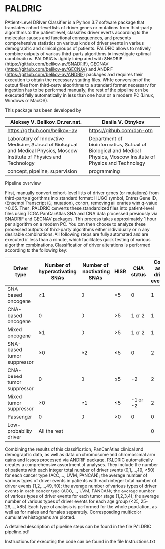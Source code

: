 # PALDRIC

PAtient-Level DRIver Classifier is a Python 3.7 software package that translates cohort-level lists of driver genes or mutations from third-party algorithms to the patient level, classifies driver events according to the molecular causes and functional consequences, and presents comprehensive statistics on various kinds of driver events in various demographic and clinical groups of patients. PALDRIC allows to natively combine outputs of various third-party algorithms to investigate optimal combinations. PALDRIC is tightly integrated with SNADRIF (https://github.com/belikov-av/SNADRIF), GECNAV (https://github.com/belikov-av/GECNAV) and ANDRIF (https://github.com/belikov-av/ANDRIF) packages and requires their execution to obtain the necessary starting files. While conversion of the output files from third-party algorithms to a standard format necessary for ingestion has to be performed manually, the rest of the pipeline can be executed fully automatically in less than one hour on a modern PC (Linux, Windows or MacOS).

This package has been developed by 

Aleksey V. Belikov, Dr.rer.nat. | Danila V. Otnykov
-- | --
https://github.com/belikov-av | https://github.com/dan-otn 
Laboratory of Innovative Medicine, School of Biological and Medical Physics, Moscow Institute of Physics and Technology | Department of bioinformatics, School of Biological and Medical Physics, Moscow Institute of Physics and Technology
concept, pipeline, supervision | programming

Pipeline overview

First, manually convert cohort-level lists of driver genes (or mutations) from third-party algorithms into standard format: HUGO symbol, Entrez Gene ID, (Ensembl Transcript ID, mutation), cohort, removing all entries with q-value >0.05. 
Then, PALDRIC converts these standardized files into patient-level files using TCGA PanCanAtlas SNA and CNA data processed previously via SNADRIF and GECNAV packages. This process takes approximately 1 hour per algorithm on a modern PC.
You can then choose to analyze these processed outputs of third-party algorithms either individually or in any desirable combinations. All following steps are fully automated and are executed in less than a minute, which facilitates quick testing of various algorithm combinations.
Classification of driver alterations is performed according to the following key:

Driver type	| Number of hyperactivating SNAs |	Number of inactivating SNAs |	HISR | CNA status |	Count as … driver event(s)
-- | -- | -- | -- | -- | --
SNA-based oncogene |	≥1 |	0 |	>5 |	0 |	1
CNA-based oncogene |	0 |	0 |	>5 |	1 or 2 |	1
Mixed oncogene |	≥1 |	0 |	>5 |	1 or 2 |	1
SNA-based tumor suppressor | 	≥0 |	≥2 |	≤5 |	0 |	2
CNA-based tumor suppressor |	0 |	0 |	≤5 |	-2 |	2
Mixed tumor suppressor |	≥0 |	≥1 |	≤5 |	-1 or -2 |	2
Passenger |	0 |	0	 | >0 | 0 |	0
Low-probability driver |	All the rest |   |   |   |	0

Combining the results of this classification, PanCanAtlas clinical and demographic data, as well as data on chromosome and chromosomal arm gains and losses processed via ANDRIF package, PALDRIC automatically creates a comprehensive assortment of analyses. They include the number of patients with each integer total number of driver events (0,1,…,49, ≥50) for each cancer type (ACC,…, UVM, PANCAN); the average number of various types of driver events in patients with each integer total number of driver events (1,2,…,49, 50); the average number of various types of driver events in each cancer type (ACC,…, UVM, PANCAN); the average number of various types of driver events for each tumor stage (1,2,3,4); the average number of various types of driver events for each age group (<25, 25-29,…,≥85). Each type of analysis is performed for the whole population, as well as for males and females separately. Corresponding multicolor cumulative histograms are plotted.

A detailed description of pipeline steps can be found in the file PALDRIC pipeline.pdf

Instructions for executing the code can be found in the file Instructions.txt
